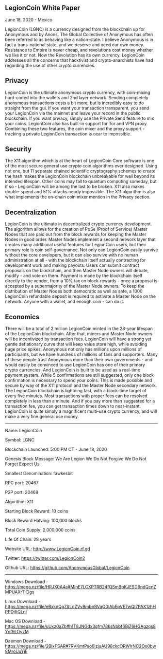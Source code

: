 LegionCoin White Paper
----------------------

June 18, 2020 - Mexico

LegionCoin (LGNC) is a currency designed from the blockchain up for Anonymous and by Anons. The Global Collective of Anonymous has often been referred to as behaving like a nation-state. I believe Anonymous is in fact a trans-national state, and we deserve and need our own money. Resistance to Empire is never cheap, and revolutions cost money whether we like it or not. Now the Revolution has its own currency. LegionCoin addresses all the concerns that hacktivist and crypto-anarchists have had regarding the use of other crypto currencies.

Privacy
-------

LegionCoin is the ultimate anonymous crypto currency, with coin-mixing hard-coded into the wallets and 2nd layer network. Sending completely anonymous transactions costs a bit more, but is incredibly easy to do straight from the gui. If you want your transaction transparent, you send your LegionCoin via the mainnet and leave your record in the public blockchain. If you want privacy, simply use the Private Send feature to mix your coins. LegionCoin also has built-in support for Tor and VPN proxy. Combining these two features, the coin mixer and the proxy support - tracking a private LegionCoin transaction is near to impossible. 

Security
--------

The X11 algorithm which is at the heart of LegionCoin Core software is one of the most secure general use crypto coin algorithms ever designed. Using not one, but 11 separate chained scientific cryptography schemes to create the hash makes the LegionCoin blockchain unbreakable for well beyond its intended lifespan. Other coins may fall to quantum computing someday, but if so - LegionCoin will be among the last to be broken. X11 also makes double-spend and 51% attacks nearly impossible. The X11 algorithm is also what implements the on-chain coin mixer mention in the Privacy section.

Decentralization
----------------

LegionCoin is the ultimate in decentralized crypto currency development. The algorithm allows for the creation of PoSe (Proof of Service) Master Nodes that are paid out from the block rewards for keeping the Master Nodes in good order. Master Nodes implement a second network layer that creates many additional useful features for LegionCoin users, but their primary role is coin self-governance. Not only can LegionCoin easily survive without the core developers, but it can also survive with no human administration at all - with the blockchain itself actually contracting for development work and making payouts. Users can submit contract proposals on the blockchain, and then Master Node owners will debate, modify - and vote on them. Payment is made by the blockchain itself directly to the vendor, from a 10% tax on block-rewards - once a proposal is accepted by a supermajority of the Master Node owners. To keep the distribution of Master Nodes both democratic as well as safe, a 1000 LegionCoin refundable deposit is required to activate a Master Node on the network. Anyone with a wallet, and enough coin - can do it.

Economics
---------

There will be a total of 2 million LegionCoin minted in the 28-year lifespan of the LegionCoin blockchain. After that, miners and Master Node owners will be incentivized by transaction fees. LegionCoin will have a strong yet gentle deflationary curve that will keep value store high, while avoiding huge price spikes. Anonymous not only has millions upon millions of participants, but we have hundreds of millions of fans and supporters. Many of these people trust Anonymous more than their own governments - and would easily be convinced to use LegionCoin has one of their primary crypto currencies. And LegionCoin is built to be used as a real-time payment system. While 5 confirmations are still suggested, only one block confirmation is necessary to spend your coins. This is made possible and secure by way of the X11 protocol and the Master Node secondary network. The LegionCoin blockchain is lightning fast, with a block-time target of every five minutes. Most transactions with proper fees can be resolved completely in less than a minute. And if you pay more than suggested for a transaction fee, you can get transaction times down to near-instant. LegionCoin is quite simply a magnificent multi-use crypto currency, and will make a very fine general use money.

----------------------------------------------------

Name: LegionCoin

Symbol: LGNC

Blockchain Launched: 5:00 PM CT - June 18, 2020

Genesis Block Message: We Are Legion  We Do Not Forgive  We Do Not Forget  Expect Us

Smallest Denomination: fawkesbit

RPC port: 20467

P2P port: 20468

Algorithm: X11

Starting Block Reward: 10 coins

Block Reward Halving: 100,000 blocks

Total Coin Supply: 2,000,000 coins

Life Of Chain: 28 years

Website URL: http://www.LegionCoin.rf.gd

Twitter: https://twitter.com/LegionCoin2

Github URL: https://github.com/AnonymousGlobal/LegionCoin

--------------------------------------

Windows Download - https://mega.nz/file/HRJX0A4a#MInE7LCXPTRB24fQSmBpKJESD6ndQcnZMPUAXrT-Dgs

Linux Download - https://mega.nz/file/eBxknQgZ#LdZVvBmbnBVqO0IAbEpVE7wQI7PAX1zhHRPDjftQLnI

Mac OS Download - https://mega.nz/file/uUxz0aZb#h1T8JNGdx3gfm78ksNbbf6BjZ6HGAgzqs8Ynf9LOyzM

Daemon Download - https://mega.nz/file/2BIxFSAR#7RVKmtPso6lzjuAU98ckcORWIrNC2Oo0bw8MroUuYjE

